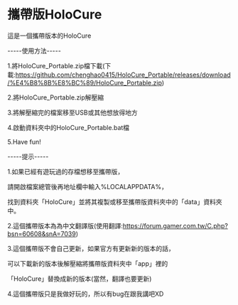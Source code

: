 # 攜帶版HoloCure
這是一個攜帶版本的HoloCure

-----使用方法-----

1.將HoloCure_Portable.zip檔下載(下載:https://github.com/chenghao0415/HoloCure_Portable/releases/download/%E4%B8%8B%E8%BC%89/HoloCure_Portable.zip)

2.將HoloCure_Portable.zip解壓縮

3.將解壓縮完的檔案移至USB或其他想放得地方

4.啟動資料夾中的HoloCure_Portable.bat檔

5.Have fun!

-----提示-----

1.如果已經有遊玩過的存檔想移至攜帶版，

  請開啟檔案總管後再地址欄中輸入%LOCALAPPDATA%，

  找到資料夾「HoloCure」並將其複製或移至攜帶版資料夾中的「data」資料夾中。

2.這個攜帶版本為為中文翻譯版(使用翻譯:https://forum.gamer.com.tw/C.php?bsn=60608&snA=7039)

3.這個攜帶版不會自己更新，如果官方有更新新的版本的話，
  
  可以下載新的版本後解壓縮將攜帶版資料夾中「app」裡的

 「HoloCure」替換成新的版本(當然，翻譯也要更新)

4.這個攜帶版只是我做好玩的，所以有bug在跟我講吧XD

